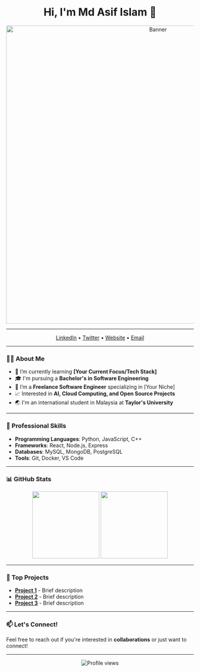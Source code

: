 <h1 align="center">Hi, I'm Md Asif Islam 👋</h1>

<p align="center">
  <img src="https://github.com/[your-username]/[your-repo]/blob/main/banner.png" alt="Banner" width="800px" />
</p>

---

<p align="center">
  <a href="https://www.linkedin.com/in/yourprofile">LinkedIn</a> •
  <a href="https://twitter.com/yourprofile">Twitter</a> •
  <a href="https://yourwebsite.com">Website</a> •
  <a href="mailto:youremail@example.com">Email</a>
</p>

---

### 🧑‍💻 About Me

- 🌱 I’m currently learning **[Your Current Focus/Tech Stack]**
- 🎓 I'm pursuing a **Bachelor's in Software Engineering**
- 💼 I’m a **Freelance Software Engineer** specializing in [Your Niche]
- 📈 Interested in **AI, Cloud Computing, and Open Source Projects**
- 🌏 I'm an international student in Malaysia at **Taylor's University**

---

### 💼 Professional Skills

- **Programming Languages**: Python, JavaScript, C++
- **Frameworks**: React, Node.js, Express
- **Databases**: MySQL, MongoDB, PostgreSQL
- **Tools**: Git, Docker, VS Code

---

### 📊 GitHub Stats

<div align="center">
  <img height="180em" src="https://github-readme-stats.vercel.app/api?username=your-username&show_icons=true&theme=radical&count_private=true&include_all_commits=true" />
  <img height="180em" src="https://github-readme-streak-stats.herokuapp.com/?user=your-username&theme=radical" />
</div>

---

### 🌟 Top Projects

- [**Project 1**](https://github.com/your-username/project1) - Brief description
- [**Project 2**](https://github.com/your-username/project2) - Brief description
- [**Project 3**](https://github.com/your-username/project3) - Brief description

---

### 📫 Let's Connect!

Feel free to reach out if you're interested in **collaborations** or just want to connect!

---

<p align="center">
  <img src="https://komarev.com/ghpvc/?username=your-username&color=blueviolet&style=flat-square" alt="Profile views" />
</p>
